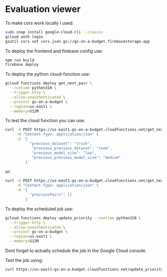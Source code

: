 # Evaluation viewer

To make cors work locally I used:

```sh
sudo snap install google-cloud-cli --classic
gcloud auth login
gsutil cors set cors.json gs://gs-on-a-budget.firebasestorage.app
```

To deploy the frontend and firebase config use:

```sh
npm run build
firebase deploy
```

To deploy the python cloud-function use:

```sh
gcloud functions deploy get_next_pair \
  --runtime python310 \
  --trigger-http \
  --allow-unauthenticated \
  --project gs-on-a-budget \
  --region=us-east1 \
  --memory=512M
```

To test the cloud function you can use:

```sh
curl -X POST https://us-east1-gs-on-a-budget.cloudfunctions.net/get_next_pair \
     -H "Content-Type: application/json" \
     -d '{
           "previous_dataset": "truck",
            "previous_previous_dataset": "room",
            "previous_model_size": "low",
            "previous_previous_model_size": "medium"
         }'
```

or:

```sh
curl -X POST https://us-east1-gs-on-a-budget.cloudfunctions.net/get_next_pair \
     -H "Content-Type: application/json" \
     -d '{
           "previousPairs": []
         }'
```

To deploy the scheduled job use:

```sh
gcloud functions deploy update_priority --runtime python310 \
  --trigger-http \
  --allow-unauthenticated \
  --project gs-on-a-budget \
  --region=us-east1 \
  --memory=512M
```

Dont forget to actually schedule the job in the Google Cloud console.

Test the job using:

```sh
curl https://us-east1-gs-on-a-budget.cloudfunctions.net/update_priority
```